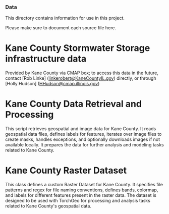 ### Data

This directory contains information for use in this project. 

Please make sure to document each source file here.

# Kane County Stormwater Storage infrastructure data

Provided by Kane County via CMAP box; to access this data in the future, contact [Rob Linke] (linkerobert@KaneCountyIL.gov) directly, or through [Holly Hudson] (HHudson@cmap.illinois.gov)

# Kane County Data Retrieval and Processing

This script retrieves geospatial and image data for Kane County. It reads geospatial data files, defines labels for features, iterates over image files to create masks, handles exceptions, and optionally downloads images if not available locally. It prepares the data for further analysis and modeling tasks related to Kane County.

# Kane County Raster Dataset

This class defines a custom Raster Dataset for Kane County. It specifies file patterns and regex for file naming conventions, defines bands, colormap, and labels for different features present in the raster data. The dataset is designed to be used with TorchGeo for processing and analysis tasks related to Kane County's geospatial data.

